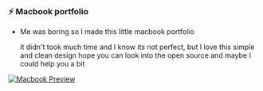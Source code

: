 ### ⚡ Macbook portfolio

- Me was boring so I made this little macbook portfolio

  it didn't took much time and I know its not perfect, but I love this simple and clean design
  hope you can look into the open source and maybe I could help you a bit 

[![Macbook Preview](https://github.com/adrian-on-github/portfolio/blob/main/images/macOS_preview.png?raw=true)](https://github.com/username/repository/blob/main/macOS_preview?raw=true)


